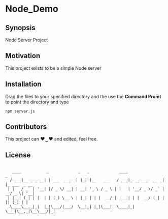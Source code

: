 # Node_Demo

## Synopsis

Node Server Project

## Motivation

This project exists to be a simple Node server

## Installation

Drag the files to your specified directory and the use the **Command Promt** to point the directory and type

```shell
npm server.js
```

## Contributors

This project can ♥‿♥ and edited, feel free.

## License

```shell

   ____           _             _   _             ____                _
  / ___|__ _ _ __| | ___  ___  | |_| |__   ___   / ___|_ __ ___  __ _| |_ ___  _ __
 | |   / _` | '__| |/ _ \/ __| | __| '_ \ / _ \ | |   | '__/ _ \/ _` | __/ _ \| '__|
 | |__| (_| | |  | | (_) \__ \ | |_| | | |  __/ | |___| | |  __/ (_| | || (_) | |
  \____\__,_|_|  |_|\___/|___/  \__|_| |_|\___|  \____|_|  \___|\__,_|\__\___/|_|
```

